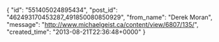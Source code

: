  {
   "id": "551405024895434",
   "post_id": "462493170453287_491850080850929",
   "from_name": "Derek Moran",
   "message": "http://www.michaelgeist.ca/content/view/6807/135/",
   "created_time": "2013-08-21T22:36:48+0000"
 }

